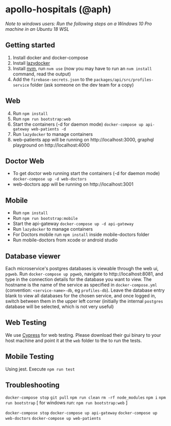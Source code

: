 # apollo-hospitals (@aph)

_Note to windows users: Run the following steps on a Windows 10 Pro machine in an Ubuntu 18 WSL_

## Getting started

1. Install docker and docker-compose
2. Install [lazydocker](https://github.com/jesseduffield/lazydocker)
3. Install [nvm](https://nvm.sh), run `nvm use` (now you may have to run an `nvm install` command, read the output)
4. Add the `firebase-secrets.json` to the `packages/api/src/profiles-service` folder (ask someone on the dev team for a copy)

## Web

4. Run `npm install`
5. Run `npm run bootstrap:web`
6. Start the containers (-d for daemon mode) `docker-compose up api-gateway web-patients -d`
7. Run `lazydocker` to manage containers
8. web-patients app will be running on http://localhost:3000, graphql playground on http://localhost:4000

## Doctor Web

* To get doctor web running start the containers (-d for daemon mode) `docker-compose up -d web-doctors`
* web-doctors app will be running on http://localhost:3001

## Mobile

* Run `npm install`
* Run `npm run bootstrap:mobile`
* Start the api-gateway `docker-compose up -d api-gateway`
* Run `lazydocker` to manage containers
* For Doctors mobile run `npm install` inside mobile-doctors folder
* Run mobile-doctors from xcode or android studio

## Database viewer

Each microservice's postgres databases is viewable through the web ui, `pgweb`. Run `docker-compose up pgweb`, navigate to http://localhost:8081, and type in the connection details for the database you want to view. The hostname is the name of the service as specified in `docker-compose.yml` (convention: `<service-name>-db`, eg `profiles-db`). Leave the database entry blank to view all databases for the chosen service, and once logged in, switch between them in the upper left corner (initially the internal `postgres` database will be selected, which is not very useful)

## Web Testing

We use [Cypress](cypress.io) for web testing. Please download their gui binary to your host machine and point it at the `web` folder to the to run the tests.

## Mobile Testing

Using jest. Execute `npm run test`

## Troubleshooting
`docker-compose stop`
`git pull`
`npm run clean`
`rm -rf node_modules`
`npm i`
`npm run bootstrap` [ for windows run: `npm run bootstrap:web` ]

`docker-compose stop`
`docker-compose up api-gateway`
`docker-compose up web-doctors`
`docker-compose up web-patients`
